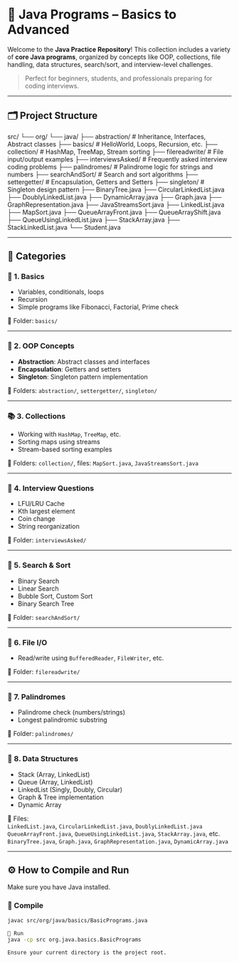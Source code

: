 # 🚀 Java Programs – Basics to Advanced

Welcome to the **Java Practice Repository**! This collection includes a variety of **core Java programs**, organized by concepts like OOP, collections, file handling, data structures, search/sort, and interview-level challenges.

> Perfect for beginners, students, and professionals preparing for coding interviews.

---

## 🗂️ Project Structure

src/
└── org/
└── java/
├── abstraction/ # Inheritance, Interfaces, Abstract classes
├── basics/ # HelloWorld, Loops, Recursion, etc.
├── collection/ # HashMap, TreeMap, Stream sorting
├── filereadwrite/ # File input/output examples
├── interviewsAsked/ # Frequently asked interview coding problems
├── palindromes/ # Palindrome logic for strings and numbers
├── searchAndSort/ # Search and sort algorithms
├── settergetter/ # Encapsulation, Getters and Setters
├── singleton/ # Singleton design pattern
├── BinaryTree.java
├── CircularLinkedList.java
├── DoublyLinkedList.java
├── DynamicArray.java
├── Graph.java
├── GraphRepresentation.java
├── JavaStreamsSort.java
├── LinkedList.java
├── MapSort.java
├── QueueArrayFront.java
├── QueueArrayShift.java
├── QueueUsingLinkedList.java
├── StackArray.java
├── StackLinkedList.java
└── Student.java


---

## 📌 Categories

### 🔰 1. Basics
- Variables, conditionals, loops
- Recursion
- Simple programs like Fibonacci, Factorial, Prime check

📁 Folder: `basics/`

---

### 🧱 2. OOP Concepts
- **Abstraction**: Abstract classes and interfaces
- **Encapsulation**: Getters and setters
- **Singleton**: Singleton pattern implementation

📁 Folders: `abstraction/`, `settergetter/`, `singleton/`

---

### 📚 3. Collections
- Working with `HashMap`, `TreeMap`, etc.
- Sorting maps using streams
- Stream-based sorting examples

📁 Folders: `collection/`, files: `MapSort.java`, `JavaStreamsSort.java`

---

### 🧪 4. Interview Questions
- LFU/LRU Cache
- Kth largest element
- Coin change
- String reorganization

📁 Folder: `interviewsAsked/`

---

### 🔄 5. Search & Sort
- Binary Search
- Linear Search
- Bubble Sort, Custom Sort
- Binary Search Tree

📁 Folder: `searchAndSort/`

---

### 📁 6. File I/O
- Read/write using `BufferedReader`, `FileWriter`, etc.

📁 Folder: `filereadwrite/`

---

### 🔁 7. Palindromes
- Palindrome check (numbers/strings)
- Longest palindromic substring

📁 Folder: `palindromes/`

---

### 🧵 8. Data Structures
- Stack (Array, LinkedList)
- Queue (Array, LinkedList)
- LinkedList (Singly, Doubly, Circular)
- Graph & Tree implementation
- Dynamic Array

📄 Files:  
`LinkedList.java`, `CircularLinkedList.java`, `DoublyLinkedList.java`  
`QueueArrayFront.java`, `QueueUsingLinkedList.java`, `StackArray.java`, etc.  
`BinaryTree.java`, `Graph.java`, `GraphRepresentation.java`, `DynamicArray.java`

---

## ⚙️ How to Compile and Run

Make sure you have Java installed.

### 🔸 Compile

```bash
javac src/org/java/basics/BasicPrograms.java

🔸 Run
java -cp src org.java.basics.BasicPrograms

Ensure your current directory is the project root.
